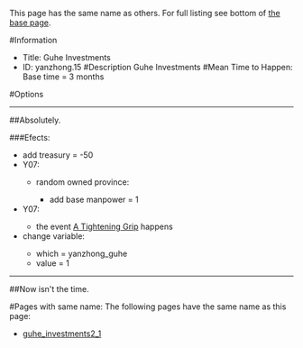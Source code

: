 This page has the same name as others. For full listing see bottom of [the base page](guhe.md).

#Information
 - Title: Guhe Investments
 - ID: yanzhong.15
#Description
Guhe Investments
#Mean Time to Happen:
Base time = 3 months

#Options

___
##Absolutely.

###Efects:<ul><li>add treasury = -50</li><li>Y07:</li><ul><li>random owned province:</li><ul><li>add base manpower = 1</li></ul></ul><li>Y07:</li><ul><li>the event [A Tightening Grip](../events/a_tightening_grip.md) happens</li></ul><li>change variable:</li><ul><li>which = yanzhong_guhe</li><li>value = 1</li></ul></ul>

___
##Now isn't the time.


#Pages with same name:
The following pages have the same name as this page:
 - [guhe_investments2_1](guhe_investments2_1.md)
